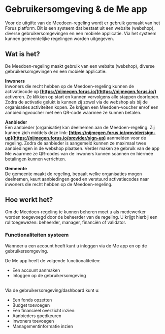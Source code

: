 # Gebruikersomgeving & de Me app
Voor de uitgifte van de Meedoen-regeling wordt er gebruik gemaakt van het Forus platform. Dit is een systeem dat bestaat uit een website (webshop), diverse gebruikersomgevingen en een mobiele applicatie. Via het systeem kunnen gemeentelijke regelingen worden uitgegeven.


## Wat is het?
De Meedoen-regeling maakt gebruik van een website (webshop), diverse gebruikersomgevingen en een mobiele applicatie.
&nbsp;

**Inwoners** <br />
Inwoners die recht hebben op de Meedoen-regeling kunnen de activatiecode op **[https://nijmegen.forus.io/](https://nijmegen.forus.io/)** activeren. Ze klikken op start en kunnen vervolgens alle stappen doorlopen. Zodra de activatie gelukt is kunnen zij zowel via de webshop als bij de organisaties activiteiten kopen. Ze krijgen een Meedoen-voucher en/of een aanbiedingvoucher met een QR-code waarmee ze kunnen betalen.
&nbsp;

**Aanbieder** <br />
Een aanbieder (organisatie) kan deelnemen aan de Meedoen-regeling. Zij kunnen zich middels deze link:
**[https://nijmegen.forus.io/provider/sign-up](https://nijmegen.forus.io/provider/sign-up)** aanmelden voor de regeling. Zodra de aanbieder is aangemeld kunnen ze maximaal twee aanbiedingen in de webshop plaatsen. Verder maken ze gebruik van de app Me waarmee ze QR-codes van de inwoners kunnen scannen en hiermee betalingen kunnen verrichten.
&nbsp;

**Gemeente** <br />
De gemeente maakt de regeling, bepaalt welke organisaties mogen deelnemen, keurt aanbiedingen goed en verstuurd activatiecodes naar inwoners die recht hebben op de Meedoen-regeling.
&nbsp;


## Hoe werkt het?

Om de Meedoen-regeling te kunnen beheren moet u als medewerker worden toegevoegd door de beheerder van de regeling. U krijgt hierbij een rol toegewezen: beheerder, manager, financiën of validator.
&nbsp;

### Functionaliteiten systeem

Wanneer u een account heeft kunt u inloggen via de Me app en op de gebruikersomgeving.
&nbsp;

De Me app heeft de volgende functionaliteiten:
&nbsp;
-   Een account aanmaken
-   Inloggen op de gebruikersomgeving
<br />&nbsp;

Via de gebruikersomgeving/dashboard kunt u:
&nbsp;
- Een fonds opzetten
- Budget toevoegen
- Een financieel overzicht inzien
- Aanbieders goedkeuren
- Inwoners toevoegen
- Managementinformatie inzien
<br />&nbsp;
